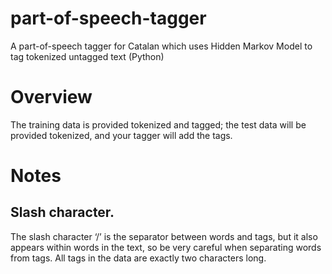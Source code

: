 # part-of-speech-tagger
A part-of-speech tagger for Catalan which uses Hidden Markov Model to tag tokenized untagged text (Python) 

# Overview
The training data is provided tokenized and tagged; the test data will be provided tokenized, and your tagger will add the tags. 

# Notes
## Slash character. 
The slash character ‘/’ is the separator between words and tags, but it also appears within words in the text, so be very careful when separating words from tags. All tags in the data are exactly two characters long.
